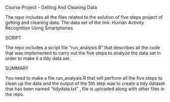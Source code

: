Course Project - Getting And Cleaning Data 

The repo includes all the files related to the solution of five steps project of getting and cleaning data. 
The data set of the link: Human Activity Recognition Using Smartphones

SCRIPT

The repo includes a script file “run_analysis.R” that describes all the code that was implemented to carry out the five steps to analyze the data set in order to make it a tidy data set. 

SUMMARY 

You need to make a file run_analysis.R that will perform all the five steps to clean up the data and the output of the 5th step was to create a tidy dataset that has been named “tidydata.txt” , file is uploaded along with other files in the repo. 
